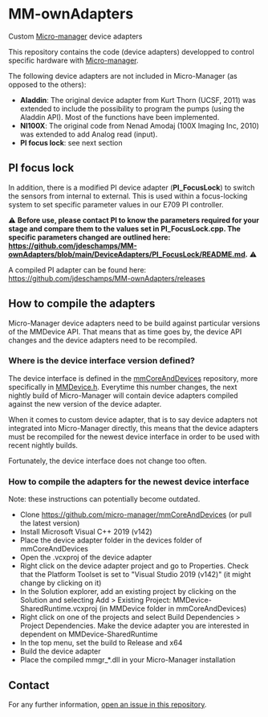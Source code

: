# MM-ownAdapters
Custom [Micro-manager](https://micro-manager.org/ "Micro-manager website") device adapters

This repository contains the code (device adapters) developped to control specific hardware with [Micro-manager](https://micro-manager.org/ "Micro-manager website"). 

The following device adapters are not included in Micro-Manager (as opposed to the others):

* **Aladdin**: The original device adapter from Kurt Thorn (UCSF, 2011) was extended to include the possibility to program the pumps
(using the Aladdin API). Most of the functions have been implemented.
* **NI100X**: The original code from Nenad Amodaj (100X Imaging Inc, 2010) was extended to add Analog read (input).
* **PI focus lock**: see next section

## PI focus lock

In addition, there is a modified PI device adapter (**PI_FocusLock**) to switch the sensors from internal to external. This is used within a focus-locking system to set specific parameter values in our E709 PI controller. 

⚠️ **Before use, please contact PI to know the parameters required for your stage and compare them to the values set in PI_FocusLock.cpp. The specific parameters changed are outlined here: https://github.com/jdeschamps/MM-ownAdapters/blob/main/DeviceAdapters/PI_FocusLock/README.md.** ⚠️

A compiled PI adapter can be found here: https://github.com/jdeschamps/MM-ownAdapters/releases

## How to compile the adapters

Micro-Manager device adapters need to be build against particular versions of the MMDevice API. That means that as time goes by, the device API changes and the device adapters need to be recompiled.

### Where is the device interface version defined?

The device interface is defined in the [mmCoreAndDevices](https://github.com/micro-manager/mmCoreAndDevices) repository, more specifically in [MMDevice.h](https://github.com/micro-manager/mmCoreAndDevices/blob/52af1c314f761116674c4600eedf6d1ece21a152/MMDevice/MMDevice.h#L30). Everytime this number changes, the next nightly build of Micro-Manager will contain device adapters compiled against the new version of the device adapter.

When it comes to custom device adapter, that is to say device adapters not integrated into Micro-Manager directly, this means that the device adapters must be recompiled for the newest device interface in order to be used with recent nightly builds.

Fortunately, the device interface does not change too often.

### How to compile the adapters for the newest device interface

Note: these instructions can potentially become outdated.

- Clone https://github.com/micro-manager/mmCoreAndDevices (or pull the latest version)
- Install Microsoft Visual C++ 2019 (v142)
- Place the device adapter folder in the devices folder of mmCoreAndDevices
- Open the .vcxproj of the device adapter
- Right click on the device adapter project and go to Properties. Check that the Platform Toolset is set to "Visual Studio 2019 (v142)" (it might change by clicking on it)
- In the Solution explorer, add an existing project by clicking on the Solution and selecting Add > Existing Project: MMDevice-SharedRuntime.vcxproj (in MMDevice folder in mmCoreAndDevices)
- Right click on one of the projects and select Build Dependencies > Project Dependencies. Make the device adapter you are interested in dependent on MMDevice-SharedRuntime
- In the top menu, set the build to Release and x64
- Build the device adapter
- Place the compiled mmgr_*.dll in your Micro-Manager installation 

## Contact

For any further information, [open an issue in this repository](https://github.com/jdeschamps/MM-ownAdapters/issues).
